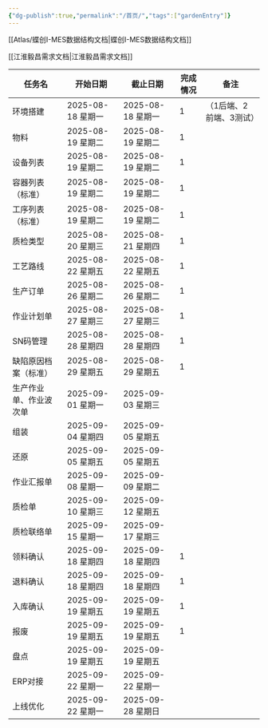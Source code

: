 ```yaml
---
{"dg-publish":true,"permalink":"/首页/","tags":["gardenEntry"]}
---
```



 [[Atlas/蝶创I-MES数据结构文档\|蝶创I-MES数据结构文档]]

 [[江淮毅昌需求文档\|江淮毅昌需求文档]]

| 任务名         | 开始日期           | 截止日期           | 完成情况 | 备注            |
| ----------- | -------------- | -------------- | ---- | ------------- |
| 环境搭建        | 2025-08-18 星期一 | 2025-08-18 星期一 | 1    | （1后端、2前端、3测试） |
| 物料          | 2025-08-19 星期二 | 2025-08-19 星期二 | 1    |               |
| 设备列表        | 2025-08-19 星期二 | 2025-08-19 星期二 | 1    |               |
| 容器列表（标准）    | 2025-08-19 星期二 | 2025-08-19 星期二 | 1    |               |
| 工序列表（标准）    | 2025-08-19 星期二 | 2025-08-19 星期二 | 1    |               |
| 质检类型        | 2025-08-20 星期三 | 2025-08-21 星期四 | 1    |               |
| 工艺路线        | 2025-08-22 星期五 | 2025-08-22 星期五 | 1    |               |
| 生产订单        | 2025-08-26 星期二 | 2025-08-26 星期二 | 1    |               |
| 作业计划单       | 2025-08-27 星期三 | 2025-08-27 星期三 | 1    |               |
| SN码管理       | 2025-08-28 星期四 | 2025-08-28 星期四 | 1    |               |
| 缺陷原因档案（标准）  | 2025-08-29 星期五 | 2025-08-29 星期五 | 1    |               |
| 生产作业单、作业波次单 | 2025-09-01 星期一 | 2025-09-03 星期三 |      |               |
| 组装          | 2025-09-04 星期四 | 2025-09-05 星期五 |      |               |
| 还原          | 2025-09-05 星期五 | 2025-09-05 星期五 |      |               |
| 作业汇报单       | 2025-09-08 星期一 | 2025-09-09 星期二 |      |               |
| 质检单         | 2025-09-10 星期三 | 2025-09-12 星期五 |      |               |
| 质检联络单       | 2025-09-15 星期一 | 2025-09-17 星期三 |      |               |
| 领料确认        | 2025-09-18 星期四 | 2025-09-18 星期四 | 1    |               |
| 退料确认        | 2025-09-18 星期四 | 2025-09-18 星期四 | 1    |               |
| 入库确认        | 2025-09-19 星期五 | 2025-09-19 星期五 | 1    |               |
| 报废          | 2025-09-19 星期五 | 2025-09-19 星期五 | 1    |               |
| 盘点          | 2025-09-19 星期五 | 2025-09-19 星期五 |      |               |
| ERP对接       | 2025-09-22 星期一 | 2025-09-22 星期一 |      |               |
| 上线优化        | 2025-09-22 星期一 | 2025-09-28 星期日 |      |               |

